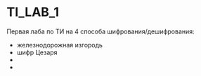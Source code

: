# TI_LAB_1
Первая лаба по ТИ на 4 способа шифрования/дешифрования:
* железнодорожная изгородь
* шифр Цезаря
*
*
